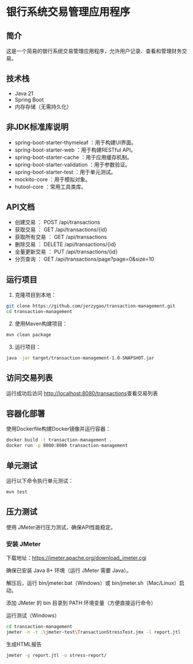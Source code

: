 # 银行系统交易管理应用程序

## 简介
这是一个简易的银行系统交易管理应用程序，允许用户记录、查看和管理财务交易。

## 技术栈
- Java 21
- Spring Boot
- 内存存储（无需持久化）

## 非JDK标准库说明
- spring-boot-starter-thymeleaf ：用于构建UI界面。
- spring-boot-starter-web ：用于构建RESTful API。
- spring-boot-starter-cache ：用于应用缓存机制。
- spring-boot-starter-validation ：用于参数验证。
- spring-boot-starter-test ：用于单元测试。
- mockito-core ：用于模拟对象。
- hutool-core ：常用工具类库。

## API文档
- 创建交易 ： POST /api/transactions
- 获取交易 ： GET /api/transactions/{id}
- 获取所有交易 ： GET /api/transactions
- 删除交易 ： DELETE /api/transactions/{id}
- 全量更新交易 ： PUT /api/transactions/{id}
- 分页查询 ： GET /api/transactions/page?page=0&size=10

## 运行项目
1. 克隆项目到本地：
```bash
git clone https://github.com/jerzygao/transaction-management.git
cd transaction-management
```
2. 使用Maven构建项目：
```bash
mvn clean package
 ```

3. 运行项目：
```bash
java -jar target/transaction-management-1.0-SNAPSHOT.jar
 ```
## 访问交易列表

运行成功后访问 [http://localhost:8080/transactions](http://localhost:8080/transactions)查看交易列表

## 容器化部署
使用Dockerfile构建Docker镜像并运行容器：

```bash
docker build -t transaction-management .
docker run -p 8080:8080 transaction-management
 ```

## 单元测试
运行以下命令执行单元测试：

```bash
mvn test
 ```

## 压力测试
使用 JMeter进行压力测试，确保API性能稳定。
### 安装 JMeter

下载地址：https://jmeter.apache.org/download_jmeter.cgi

确保已安装 Java 8+ 环境（运行 JMeter 需要 Java）。

解压后，运行 bin/jmeter.bat（Windows）或 bin/jmeter.sh（Mac/Linux）启动。

添加 JMeter 的 bin 目录到 PATH 环境变量（方便直接运行命令）

运行测试（Windows）

```bash
cd transaction-management
jmeter -n -t .\jmeter-test\TransactionStressTest.jmx -l report.jtl
 ```
生成HTML报告

```bash
jmeter -g report.jtl -o stress-report/
 ```